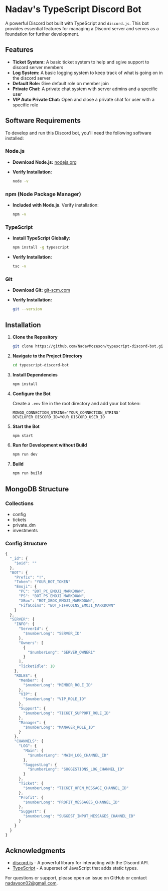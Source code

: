 # Nadav's TypeScript Discord Bot

A powerful Discord bot built with TypeScript and `discord.js`. This bot provides essential features for managing a Discord server and serves as a foundation for further development.

## Features

- **Ticket System:** A basic ticket system to help and sgive support to discord server members
- **Log System:** A basic logging system to keep track of what is going on in the discord server
- **Default Role:** Give default role on member join
- **Private Chat:** A private chat system with server admins and a specific user
- **VIP Auto Private Chat:** Open and close a private chat for user with a specific role

## Software Requirements

To develop and run this Discord bot, you'll need the following software installed:

### **Node.js** 

- **Download Node.js:** [nodejs.org](https://nodejs.org/)
- **Verify Installation:**

   ```bash
   node -v
   ```

### **npm** (Node Package Manager)

- **Included with Node.js**. Verify installation:

   ```bash
   npm -v
   ```

### **TypeScript**

- **Install TypeScript Globally:**

   ```bash
   npm install -g typescript
   ```

- **Verify Installation:**

   ```bash
   tsc -v
   ```

### **Git**

- **Download Git:** [git-scm.com](https://git-scm.com/)
- **Verify Installation:**

   ```bash
   git --version
   ```

## Installation

1. **Clone the Repository**

   ```bash
   git clone https://github.com/NadavMozeson/typescript-discord-bot.git
   ```

2. **Navigate to the Project Directory**

   ```bash
   cd typescript-discord-bot
   ```

3. **Install Dependencies**

   ```bash
   npm install
   ```

4. **Configure the Bot**

   Create a `.env` file in the root directory and add your bot token:

   ```env
   MONGO_CONNECTION_STRING='YOUR_CONNECTION_STRING'
   DEVELOPER_DISCORD_ID=YOUR_DISCORD_USER_ID
   ```

5. **Start the Bot**

   ```bash
   npm start
   ```

6. **Run for Development without Build**

   ```bash
   npm run dev
   ```

6. **Build**

   ```bash
   npm run build
   ```

## MongoDB Structure

### Collections
- config
- tickets
- private_dm
- investments

### Config Structure
```js
{
  "_id": {
    "$oid": ""
  },
  "BOT": {
    "Prefix": "!",
    "Token": "YOUR_BOT_TOKEN"
    "Emoji": {
      "PC": "BOT_PC_EMOJI_MARKDOWN",
      "PS": "BOT_PS_EMOJI_MARKDOWN",
      "XBox": "BOT_XBOX_EMOJI_MARKDOWN",
      "FifaCoins": "BOT_FIFACOINS_EMOJI_MARKDOWN"
    }
  },
  "SERVER": {
    "INFO": {
      "ServerId": {
        "$numberLong": "SERVER_ID"
      },
      "Owners": [
        {
          "$numberLong": "SERVER_OWNER1"
        }
      ],
      "TicketIdle": 10
    },
    "ROLES": {
      "Member": {
        "$numberLong": "MEMBER_ROLE_ID"
      },
      "VIP": {
        "$numberLong": "VIP_ROLE_ID"
      },
      "Support": {
        "$numberLong": "TICKET_SUPPORT_ROLE_ID"
      },
      "Manager": {
        "$numberLong": "MANAGER_ROLE_ID"
      }
    },
    "CHANNELS": {
      "LOG": {
        "Main": {
          "$numberLong": "MAIN_LOG_CHANNEL_ID"
        },
        "SuggestLog": {
          "$numberLong": "SUGGESTIONS_LOG_CHANNEL_ID"
        }
      },
      "Ticket": {
        "$numberLong": "TICKET_OPEN_MESSAGE_CHANNEL_ID"
      },
      "Profit": {
        "$numberLong": "PROFIT_MESSAGES_CHANNEL_ID"
      },
      "Suggest": {
        "$numberLong": "SUGGEST_INPUT_MESSAGES_CHANNEL_ID"
      }
    }
  }
}
```

## Acknowledgments

- [discord.js](https://discord.js.org/) - A powerful library for interacting with the Discord API.
- [TypeScript](https://www.typescriptlang.org/) - A superset of JavaScript that adds static types.

For questions or support, please open an issue on GitHub or contact [nadavson02@gmail.com](mailto:nadavson02@gmail.com).
